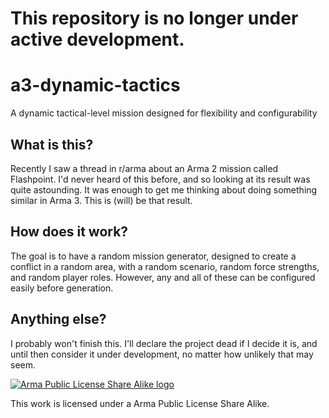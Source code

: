 # This repository is no longer under active development.

# a3-dynamic-tactics
A dynamic tactical-level mission designed for flexibility and configurability

## What is this?
Recently I saw a thread in r/arma about an Arma 2 mission called Flashpoint. I'd never heard of this before, and so looking at its result was quite astounding. It was enough to get me thinking about doing something similar in Arma 3. This is (will) be that result.

## How does it work?
The goal is to have a random mission generator, designed to create a conflict in a random area, with a random scenario, random force strengths, and random player roles. However, any and all of these can be configured easily before generation.

## Anything else?
I probably won't finish this. I'll declare the project dead if I decide it is, and until then consider it under development, no matter how unlikely that may seem.

[![Arma Public License Share Alike logo](http://www.bistudio.com/license-icons/small/APL-SA.png)](https://www.bistudio.com/community/licenses/arma-public-license-share-alike)

This work is licensed under a Arma Public License Share Alike.
